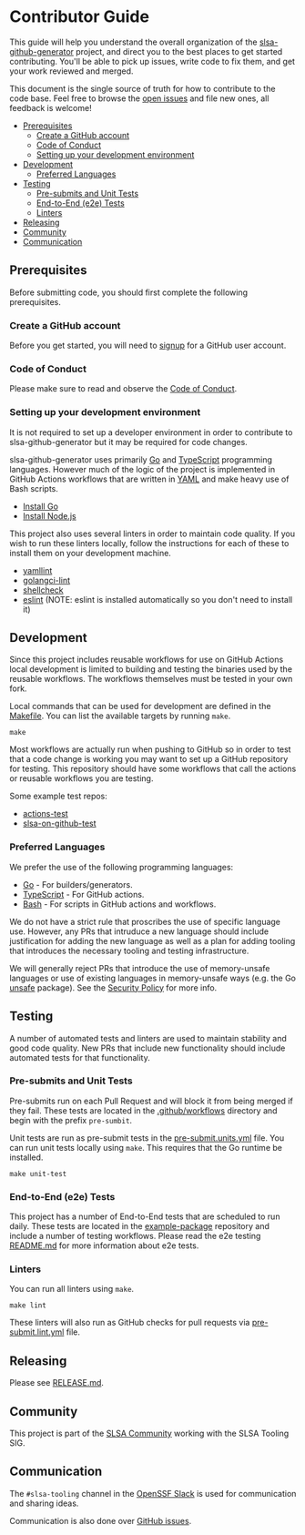 # Contributor Guide

This guide will help you understand the overall organization of the
[slsa-github-generator](https://github.com/slsa-framework/slsa-github-generator)
project, and direct you to the best places to get started contributing. You'll
be able to pick up issues, write code to fix them, and get your work reviewed
and merged.

This document is the single source of truth for how to contribute to the code
base. Feel free to browse the [open issues](https://github.com/slsa-framework/slsa-github-generator/issues) and file new ones, all feedback
is welcome!

<!-- markdown-toc --bullets="-" -i CONTRIBUTING.md -->
<!-- toc -->

- [Prerequisites](#prerequisites)
  - [Create a GitHub account](#create-a-github-account)
  - [Code of Conduct](#code-of-conduct)
  - [Setting up your development environment](#setting-up-your-development-environment)
- [Development](#development)
  - [Preferred Languages](#preferred-languages)
- [Testing](#testing)
  - [Pre-submits and Unit Tests](#pre-submits-and-unit-tests)
  - [End-to-End (e2e) Tests](#end-to-end-e2e-tests)
  - [Linters](#linters)
- [Releasing](#releasing)
- [Community](#community)
- [Communication](#communication)

<!-- tocstop -->

## Prerequisites

Before submitting code, you should first complete the following
prerequisites.

### Create a GitHub account

Before you get started, you will need to [signup](http://github.com/signup) for a GitHub user account.

### Code of Conduct

Please make sure to read and observe the [Code of Conduct].

### Setting up your development environment

It is not required to set up a developer environment in order to contribute to
slsa-github-generator but it may be required for code changes.

slsa-github-generator uses primarily [Go](https://go.dev/) and
[TypeScript](https://www.typescriptlang.org/) programming languages. However
much of the logic of the project is implemented in GitHub Actions workflows that
are written in [YAML](https://yaml.org/) and make heavy use of Bash scripts.

- [Install Go](https://go.dev/doc/install)
- [Install Node.js](https://nodejs.org/en/download/)

This project also uses several linters in order to maintain code quality. If you
wish to run these linters locally, follow the instructions for each of these to
install them on your development machine.

- [yamllint](https://yamllint.readthedocs.io/)
- [golangci-lint](https://golangci-lint.run/)
- [shellcheck](https://www.shellcheck.net/)
- [eslint](https://eslint.org/) (NOTE: eslint is installed automatically so you
  don't need to install it)

## Development

Since this project includes reusable workflows for use on GitHub Actions local
development is limited to building and testing the binaries used by the reusable
workflows. The workflows themselves must be tested in your own fork.

Local commands that can be used for development are defined in the
[Makefile](./Makefile). You can list the available targets by running `make`.

```
make
```

Most workflows are actually run when pushing to GitHub so in order to test that
a code change is working you may want to set up a GitHub repository for testing.
This repository should have some workflows that call the actions or reusable
workflows you are testing.

Some example test repos:

- [actions-test](https://github.com/ianlewis/actions-test/tree/main/.github/workflows)
- [slsa-on-github-test](https://github.com/laurentsimon/slsa-on-github-test/tree/main/.github/workflows)

### Preferred Languages

We prefer the use of the following programming languages:

- [Go](https://go.dev/) - For builders/generators.
- [TypeScript](https://www.typescriptlang.org/) - For GitHub actions.
- [Bash](https://www.gnu.org/software/bash/) - For scripts in GitHub actions and workflows.

We do not have a strict rule that proscribes the use of specific language use.
However, any PRs that intruduce a new language should include justification for
adding the new language as well as a plan for adding tooling that introduces the
necessary tooling and testing infrastructure.

We will generally reject PRs that introduce the use of memory-unsafe
languages or use of existing languages in memory-unsafe ways (e.g. the Go
[unsafe](https://pkg.go.dev/unsafe) package). See the
[Security Policy](./SECURITY.md) for more info.

## Testing

A number of automated tests and linters are used to maintain stability and
good code quality. New PRs that include new functionality should include
automated tests for that functionality.

### Pre-submits and Unit Tests

Pre-submits run on each Pull Request and will block it from being merged if
they fail. These tests are located in the [.github/workflows](.github/workflows)
directory and begin with the prefix `pre-sumbit`.

Unit tests are run as pre-submit tests in the
[pre-submit.units.yml](.github/workflows/pre-submit.units.yml) file. You can run
unit tests locally using `make`. This requires that the Go runtime be installed.

```
make unit-test
```

### End-to-End (e2e) Tests

This project has a number of End-to-End tests that are scheduled to run daily.
These tests are located in the
[example-package](https://github.com/slsa-framework/example-package/tree/main/.github/workflows)
repository and include a number of testing workflows. Please read the e2e
testing
[README.md](https://github.com/slsa-framework/example-package/blob/main/.github/workflows/README.md)
for more information about e2e tests.

### Linters

You can run all linters using `make`.

```
make lint
```

These linters will also run as GitHub checks for pull requests via
[pre-submit.lint.yml](.github/workflows/pre-submit.lint.yml) file.

## Releasing

Please see [RELEASE.md](RELEASE.md).

## Community

This project is part of the [SLSA Community](https://slsa.dev/community) working
with the SLSA Tooling SIG.

## Communication

The `#slsa-tooling` channel in the [OpenSSF Slack](https://slack.openssf.org/)
is used for communication and sharing ideas.

Communication is also done over
[GitHub issues](https://github.com/slsa-framework/slsa-github-generator/issues).

[code of conduct]: https://github.com/slsa-framework/slsa/blob/main/code-of-conduct.md
